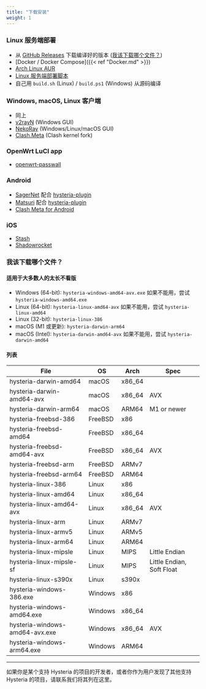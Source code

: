 ```yaml
---
title: "下载安装"
weight: 1
---
```


### Linux 服务端部署

- 从 [GitHub Releases](https://github.com/apernet/hysteria/releases) 下载编译好的版本 ([我该下载哪个文件？](#我该下载哪个文件))
- [Docker / Docker Compose]({{< ref "Docker.md" >}})
- [Arch Linux AUR](https://aur.archlinux.org/packages/hysteria/)
- [Linux 服务端部署脚本](https://raw.githubusercontent.com/apernet/hysteria/master/install_server.sh)
- 自己用 `build.sh` (Linux) / `build.ps1` (Windows) 从源码编译

### Windows, macOS, Linux 客户端

- 同上
- [v2rayN](https://github.com/2dust/v2rayN) (Windows GUI)
- [NekoRay](https://github.com/MatsuriDayo/nekoray) (Windows/Linux/macOS GUI)
- [Clash.Meta](https://github.com/MetaCubeX/Clash.Meta) (Clash kernel fork)

### OpenWrt LuCI app

- [openwrt-passwall](https://github.com/xiaorouji/openwrt-passwall)

### Android

- [SagerNet](https://github.com/SagerNet/SagerNet) 配合 [hysteria-plugin](https://github.com/SagerNet/SagerNet/releases?q=Hysteria)
- [Matsuri](https://github.com/MatsuriDayo/Matsuri) 配合 [hysteria-plugin](https://github.com/MatsuriDayo/plugins/releases?q=Hysteria)
- [Clash Meta for Android](https://github.com/MetaCubeX/ClashMetaForAndroid)

### iOS

- [Stash](https://apps.apple.com/app/stash/id1596063349)
- [Shadowrocket](https://apps.apple.com/us/app/shadowrocket/id932747118)

### 我该下载哪个文件？

#### 适用于大多数人的太长不看版

- Windows (64-bit): `hysteria-windows-amd64-avx.exe` 如果不能用，尝试 `hysteria-windows-amd64.exe`
- Linux (64-bit): `hysteria-linux-amd64-avx` 如果不能用，尝试 `hysteria-linux-amd64`
- Linux (32-bit): `hysteria-linux-386`
- macOS (M1 或更新): `hysteria-darwin-arm64`
- macOS (Intel): `hysteria-darwin-amd64-avx` 如果不能用，尝试 `hysteria-darwin-amd64`

#### 列表

| File | OS | Arch | Spec |
| --- | --- | --- | --- |
| hysteria-darwin-amd64 | macOS | x86_64 | |
| hysteria-darwin-amd64-avx | macOS | x86_64 | AVX |
| hysteria-darwin-arm64 | macOS | ARM64 | M1 or newer |
| hysteria-freebsd-386 | FreeBSD | x86 | |
| hysteria-freebsd-amd64 | FreeBSD | x86_64 | |
| hysteria-freebsd-amd64-avx | FreeBSD | x86_64 | AVX |
| hysteria-freebsd-arm | FreeBSD | ARMv7 | |
| hysteria-freebsd-arm64 | FreeBSD | ARM64 | |
| hysteria-linux-386 | Linux | x86 | |
| hysteria-linux-amd64 | Linux | x86_64 | |
| hysteria-linux-amd64-avx | Linux | x86_64 | AVX |
| hysteria-linux-arm | Linux | ARMv7 | |
| hysteria-linux-armv5 | Linux | ARMv5 | |
| hysteria-linux-arm64 | Linux | ARM64 | |
| hysteria-linux-mipsle | Linux | MIPS | Little Endian |
| hysteria-linux-mipsle-sf | Linux | MIPS | Little Endian, Soft Float |
| hysteria-linux-s390x | Linux | s390x | |
| hysteria-windows-386.exe | Windows | x86 | |
| hysteria-windows-amd64.exe | Windows | x86_64 | |
| hysteria-windows-amd64-avx.exe | Windows | x86_64 | AVX |
| hysteria-windows-arm64.exe | Windows | ARM64 | |

----------

如果你是某个支持 Hysteria 的项目的开发者，或者你作为用户发现了其他支持 Hysteria 的项目，请联系我们将其列在这里。